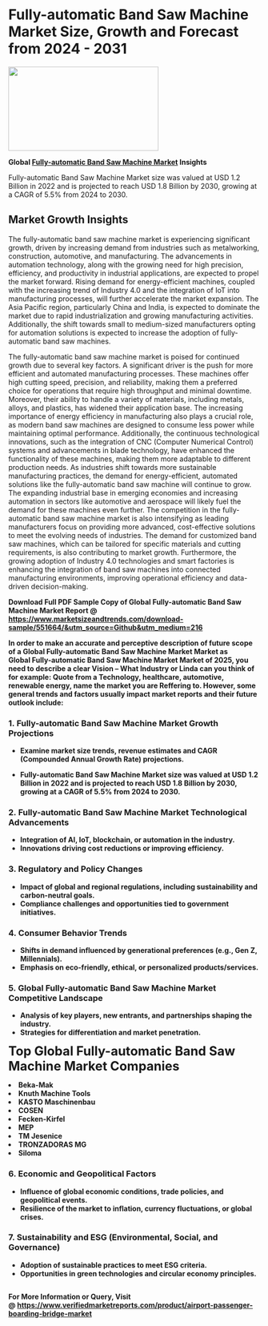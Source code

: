 <H1>Fully-automatic Band Saw Machine Market Size, Growth and Forecast from 2024 - 2031</H1><img class="aligncenter size-medium wp-image-584254" src="https://thirdeyenews.in/wp-content/uploads/2024/09/Global-Market-Research-300x168.jpeg" alt="" width="300" height="168" /><p><strong>Global&nbsp;<a href="https://www.marketsizeandtrends.com/download-sample/551664/&amp;utm_source=Github&utm_medium=216">Fully-automatic Band Saw Machine Market</a> Insights</strong></p><p>Fully-automatic Band Saw Machine Market size was valued at USD 1.2 Billion in 2022 and is projected to reach USD 1.8 Billion by 2030, growing at a CAGR of 5.5% from 2024 to 2030.</p><p><h2>Market Growth Insights</h2> <p>The fully-automatic band saw machine market is experiencing significant growth, driven by increasing demand from industries such as metalworking, construction, automotive, and manufacturing. The advancements in automation technology, along with the growing need for high precision, efficiency, and productivity in industrial applications, are expected to propel the market forward. Rising demand for energy-efficient machines, coupled with the increasing trend of Industry 4.0 and the integration of IoT into manufacturing processes, will further accelerate the market expansion. The Asia Pacific region, particularly China and India, is expected to dominate the market due to rapid industrialization and growing manufacturing activities. Additionally, the shift towards small to medium-sized manufacturers opting for automation solutions is expected to increase the adoption of fully-automatic band saw machines.</p> <p><strong></strong></p> <p>The fully-automatic band saw machine market is poised for continued growth due to several key factors. A significant driver is the push for more efficient and automated manufacturing processes. These machines offer high cutting speed, precision, and reliability, making them a preferred choice for operations that require high throughput and minimal downtime. Moreover, their ability to handle a variety of materials, including metals, alloys, and plastics, has widened their application base. The increasing importance of energy efficiency in manufacturing also plays a crucial role, as modern band saw machines are designed to consume less power while maintaining optimal performance. Additionally, the continuous technological innovations, such as the integration of CNC (Computer Numerical Control) systems and advancements in blade technology, have enhanced the functionality of these machines, making them more adaptable to different production needs. As industries shift towards more sustainable manufacturing practices, the demand for energy-efficient, automated solutions like the fully-automatic band saw machine will continue to grow. The expanding industrial base in emerging economies and increasing automation in sectors like automotive and aerospace will likely fuel the demand for these machines even further. The competition in the fully-automatic band saw machine market is also intensifying as leading manufacturers focus on providing more advanced, cost-effective solutions to meet the evolving needs of industries. The demand for customized band saw machines, which can be tailored for specific materials and cutting requirements, is also contributing to market growth. Furthermore, the growing adoption of Industry 4.0 technologies and smart factories is enhancing the integration of band saw machines into connected manufacturing environments, improving operational efficiency and data-driven decision-making. <p><strong></p><p><span class=""><strong>Download Full PDF Sample Copy of Global Fully-automatic Band Saw Machine Market Report</strong> @ <a href="https://www.marketsizeandtrends.com/download-sample/551664/&amp;utm_source=Github&utm_medium=216" target="_blank">https://www.marketsizeandtrends.com/download-sample/551664/&amp;utm_source=Github&utm_medium=216</a></span></p><p>In order to make an accurate and perceptive description of future scope of a Global&nbsp;Fully-automatic Band Saw Machine Market Market as Global&nbsp;Fully-automatic Band Saw Machine Market Market of 2025, you need to describe a clear Vision &ndash; What Industry or Linda can you think of for example: Quote from a Technology, healthcare, automotive, renewable energy, name the market you are Reffering to. However, some general trends and factors usually impact market reports and their future outlook include:</p><h3>1.&nbsp;<strong>Fully-automatic Band Saw Machine Market Growth Projections</strong></h3><ul><li>Examine market size trends, revenue estimates and CAGR (Compounded Annual Growth Rate) projections.</li><li><p>Fully-automatic Band Saw Machine Market size was valued at USD 1.2 Billion in 2022 and is projected to reach USD 1.8 Billion by 2030, growing at a CAGR of 5.5% from 2024 to 2030.</p></li></ul><h3>2.&nbsp;<strong>Fully-automatic Band Saw Machine Market Technological Advancements</strong></h3><ul><li>Integration of AI, IoT, blockchain, or automation in the industry.</li><li>Innovations driving cost reductions or improving efficiency.</li></ul><h3>3.&nbsp;<strong>Regulatory and Policy Changes</strong></h3><ul><li>Impact of global and regional regulations, including sustainability and carbon-neutral goals.</li><li>Compliance challenges and opportunities tied to government initiatives.</li></ul><h3>4.&nbsp;<strong>Consumer Behavior Trends</strong></h3><ul><li>Shifts in demand influenced by generational preferences (e.g., Gen Z, Millennials).</li><li>Emphasis on eco-friendly, ethical, or personalized products/services.</li></ul><h3>5.&nbsp;<strong>Global Fully-automatic Band Saw Machine Market Competitive Landscape</strong></h3><ul><li>Analysis of key players, new entrants, and partnerships shaping the industry.</li><li>Strategies for differentiation and market penetration.</li></ul><p data-pm-slice="1 1 []"><span style="color: inherit; font-family: inherit; font-size: 25px;">Top Global Fully-automatic Band Saw Machine Market Companies</span></p><div class="" data-test-id=""><p><li>Beka-Mak</li><li> Knuth Machine Tools</li><li> KASTO Maschinenbau</li><li> COSEN</li><li> Fecken-Kirfel</li><li> MEP</li><li> TM Jesenice</li><li> TRONZADORAS MG</li><li> Siloma</li></p></div><h3>6.&nbsp;<strong>Economic and Geopolitical Factors</strong></h3><ul><li>Influence of global economic conditions, trade policies, and geopolitical events.</li><li>Resilience of the market to inflation, currency fluctuations, or global crises.</li></ul><h3>7.&nbsp;<strong>Sustainability and ESG (Environmental, Social, and Governance)</strong></h3><ul><li>Adoption of sustainable practices to meet ESG criteria.</li><li>Opportunities in green technologies and circular economy principles.</li></ul><h2><strong style="font-size: 14px;">For More Information or Query, Visit @&nbsp;</strong><a style="background-color: #ffffff; font-size: 14px;" href="https://www.marketsizeandtrends.com/report/fully-automatic-band-saw-machine-market/" target="_blank">https://www.verifiedmarketreports.com/product/airport-passenger-boarding-bridge-market</a></h2>
